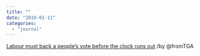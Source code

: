 ```yaml
---
title: ""
date: "2019-01-11"
categories: 
  - "journal"
---
```


[Labour must back a people’s vote before the clock runs out](https://www.theguardian.com/commentisfree/2019/jan/11/labour-peoples-vote-second-referendum-blindfold-brexit) /by @fromTGA
